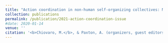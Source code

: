 ```yaml
---
title: "Action coordination in non-human self-organizing collectives: Multidisciplinary lessons from living and nonliving systems"
collection: publications
permalink: /publication/2021-action-coordination-issue
#date: 2020-01-14
venue: ''
citation: '<b>Chiovaro, M.</b>, & Paxton, A. (organizers, guest editors)(<i>in preparation</i>). Action coordination in non-human self-organizing collectives: Multidisciplinary lessons from living and nonliving systems. Special issue of <i>Ecological Psychology</i>.'
---
```

